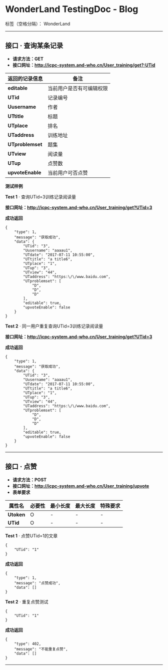 # WonderLand TestingDoc - Blog

标签（空格分隔）： WonderLand

---

## **接口 · 查询某条记录**
- **请求方法：GET**
- **接口网址：http://icpc-system.and-who.cn/User_training/get?:UTid**

| 返回的记录信息  | 备注
| --------------- | --------
| **editable**    | 当前用户是否有可编辑权限
| **UTid**        | 记录编号
| **Uusername**   | 作者
| **UTtitle**     | 标题 
| **UTplace**     | 排名
| **UTaddress**   | 训练地址
| **UTproblemset**| 题集
| **UTview**      | 阅读量
| **UTup**        | 点赞数
| **upvoteEnable**| 当前用户可否点赞

**测试样例**

**Test 1** · 查询UTid=3训练记录阅读量

**接口网址：http://icpc-system.and-who.cn/User_training/get?UTid=3**

**成功返回**
```
{
	"type": 1,
	"message": "获取成功",
	"data": {
		"UTid": "3",
		"Uusername": "aaaau1",
		"UTdate": "2017-07-11 10:55:00",
		"UTtitle": "a title6",
		"UTplace": "1",
		"UTup": "3",
		"UTview": "44",
		"UTaddress": "https:\/\/www.baidu.com",
		"UTproblemset": [
			"D",
			"D",
			"D"
		],
		"editable": true,
		"upvoteEnable": false
	}
}
```

**Test 2** · 同一用户重复查询UTid=3训练记录阅读量

**接口网址：http://icpc-system.and-who.cn/User_training/get?UTid=3**

**成功返回**
```
{
	"type": 1,
	"message": "获取成功",
	"data": {
		"UTid": "3",
		"Uusername": "aaaau1",
		"UTdate": "2017-07-11 10:55:00",
		"UTtitle": "a title6",
		"UTplace": "1",
		"UTup": "3",
		"UTview": "44",
		"UTaddress": "https:\/\/www.baidu.com",
		"UTproblemset": [
			"D",
			"D",
			"D"
		],
		"editable": true,
		"upvoteEnable": false
	}
}
```

---

## **接口 · 点赞**
- **请求方法：POST**
- **接口网址：http://icpc-system.and-who.cn/User_training/upvote**
- **表单要求**

| 属性名          | 必要性 | 最小长度 | 最大长度 | 特殊要求
| --------------- | ------ | -------- | -------- | --------
| **Utoken**      | O      | -        | -        | -
| **UTid**        | O      | -        | -        | -

**Test 1** · 点赞UTid=1的文章

```
{
	"UTid": "1"
}
```

**成功返回**

```
{
	"type": 1,
	"message": "点赞成功",
	"data": []
}
```

**Test 2** · 重复点赞测试

```
{
	"UTid": "1"
}
```

**成功返回**

```
{
	"type": 402,
	"message": "不能重复点赞",
	"data": []
}
```

---





